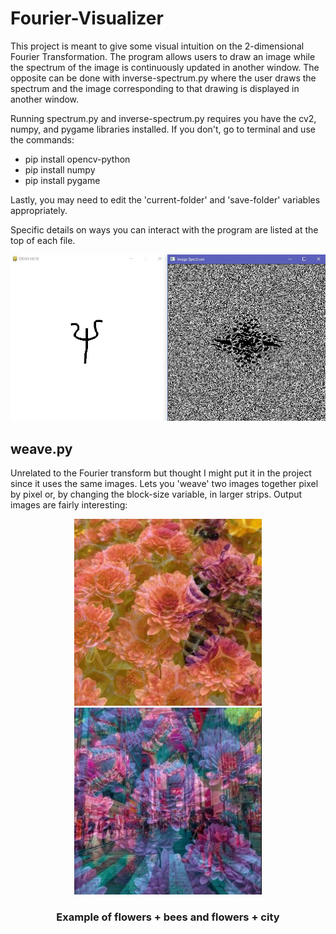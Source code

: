 # Fourier-Visualizer
This project is meant to give some visual intuition on the 2-dimensional Fourier Transformation. The program allows users to draw an image while the spectrum of the image is continuously updated in another window. The opposite can be done with inverse-spectrum.py where the user draws the spectrum and the image corresponding to that drawing is displayed in another window.

Running spectrum.py and inverse-spectrum.py requires you have the cv2, numpy, and pygame libraries installed. If you don't, go to terminal and use the commands:
- pip install opencv-python
- pip install numpy
- pip install pygame

Lastly, you may need to edit the 'current-folder' and 'save-folder' variables appropriately.

Specific details on ways you can interact with the program are listed at the top of each file.

<p align='center'>
  <img src='demo imgs/demo3.JPG' width='600'>
</p>


## weave.py
Unrelated to the Fourier transform but thought I might put it in the project since it uses the same images. Lets you 'weave' two images together pixel by pixel or, by changing the block-size variable, in larger strips. Output images are fairly interesting:

<p align = 'center'>
  <img src='demo imgs/demo1.JPG' width='300'>
  <img src='demo imgs/demo2.JPG' width='300'>
  <h3 align = 'center'>Example of flowers + bees and flowers + city</h3>
</p>
